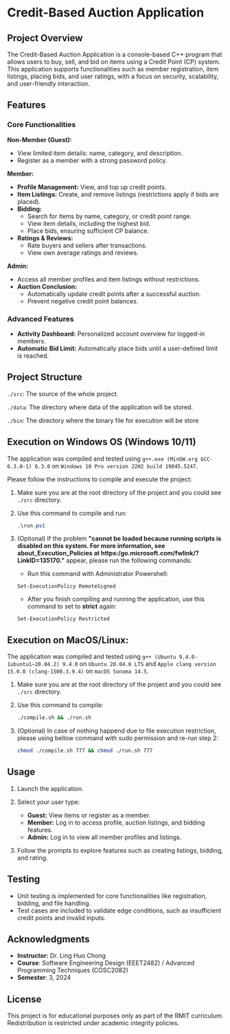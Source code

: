 # Credit-Based Auction Application

## Project Overview

The Credit-Based Auction Application is a console-based C++ program that allows users to buy, sell, and bid on items using a Credit Point (CP) system. This application supports functionalities such as member registration, item listings, placing bids, and user ratings, with a focus on security, scalability, and user-friendly interaction.

## Features

### Core Functionalities

**Non-Member (Guest):**

-   View limited item details: name, category, and description.
-   Register as a member with a strong password policy.

**Member:**

-   **Profile Management:** View, and top up credit points.
-   **Item Listings:** Create, and remove listings (restrictions apply if bids are placed).
-   **Bidding:**
    -   Search for items by name, category, or credit point range.
    -   View item details, including the highest bid.
    -   Place bids, ensuring sufficient CP balance.
-   **Ratings & Reviews:**
    -   Rate buyers and sellers after transactions.
    -   View own average ratings and reviews.

**Admin:**

-   Access all member profiles and item listings without restrictions.
-   **Auction Conclusion:**
    -   Automatically update credit points after a successful auction.
    -   Prevent negative credit point balances.

### Advanced Features

-   **Activity Dashboard:** Personalized account overview for logged-in members.
-   **Automatic Bid Limit:** Automatically place bids until a user-defined limit is reached.

## Project Structure

`./src`: The source of the whole project.

`./data`: The directory where data of the application will be stored.

`./bin`: The directory where the binary file for execution will be store

## Execution on Windows OS (Windows 10/11)

The application was compiled and tested using `g++.exe (MinGW.org GCC-6.3.0-1) 6.3.0` on `Windows 10 Pro version 22H2 build 19045.5247`.

Please follow the instructions to compile and execute the project:

1. Make sure you are at the root directory of the project and you could see `./src` directory.

2. Use this command to compile and run:

    ```powershell
    .\run.ps1
    ```

3. (Optional) If the problem **"cannot be loaded because running scripts is disabled on this system. For more information, see about_Execution_Policies at https:/go.microsoft.com/fwlink/?LinkID=135170."** appear, please run the following commands:

    - Run this command with Administrator Powershell:

    ```
    Set-ExecutionPolicy RemoteSigned
    ```

    - After you finish compiling and running the application, use this command to set to **strict** again:

    ```
    Set-ExecutionPolicy Restricted
    ```

## Execution on MacOS/Linux:

The application was compiled and tested using `g++ (Ubuntu 9.4.0-1ubuntu1~20.04.2) 9.4.0` on `Ubuntu 20.04.6 LTS` and `Apple clang version 15.0.0 (clang-1500.3.9.4)` on `macOS Sonoma 14.5`.

1. Make sure you are at the root directory of the project and you could see `./src` directory.

2. Use this command to compile:

    ```bash
    ./compile.sh && ./run.sh
    ```

3. (Optional) In case of nothing happend due to file execution restriction, please using bellow command with sudo permission and re-run step 2:

    ```bash
    chmod ./compile.sh 777 && chmod ./run.sh 777
    ```

## Usage

1.  Launch the application.
2.  Select your user type:

    -   **Guest:** View items or register as a member.
    -   **Member:** Log in to access profile, auction listings, and bidding features.
    -   **Admin:** Log in to view all member profiles and listings.

3.  Follow the prompts to explore features such as creating listings, bidding, and rating.

## Testing

-   Unit testing is implemented for core functionalities like registration, bidding, and file handling.
-   Test cases are included to validate edge conditions, such as insufficient credit points and invalid inputs.

## Acknowledgments

-   **Instructor:** Dr. Ling Huo Chong
-   **Course**: Software Engineering Design (EEET2482) / Advanced Programming Techniques (COSC2082)
-   **Semester**: 3, 2024

## License

This project is for educational purposes only as part of the RMIT curriculum. Redistribution is restricted under academic integrity policies.
